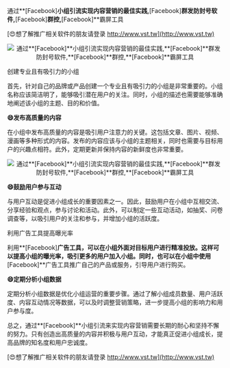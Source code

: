 通过**[Facebook]**小组引流实现内容营销的最佳实践,**[Facebook]**群发防封号软件,**[Facebook]**群控,**[Facebook]**霸屏工具

[😍想了解推广相关软件的朋友请登录 http://www.vst.tw](http://www.vst.tw)

 <center><img src="https://vst.tw/MP4/tuiguang/png/4.png" alt="通过**[Facebook]**小组引流实现内容营销的最佳实践,**[Facebook]**群发防封号软件,**[Facebook]**群控,**[Facebook]**霸屏工具"></center>

创建专业且有吸引力的小组

首先，针对自己的品牌或产品创建一个专业且有吸引力的小组是非常重要的。小组名称应该简洁明了，能够吸引潜在用户的关注。同时，小组的描述也需要能够准确地阐述该小组的主题、目的和价值。

**😄发布高质量的内容**

在小组中发布高质量的内容是吸引用户注意力的关键。这包括文章、图片、视频、漫画等多种形式的内容。发布的内容应该与小组的主题相关，同时也需要与目标用户的兴趣点相符。此外，定期更新并保持内容的新鲜度也非常重要。

 <center><img src="https://vst.tw/MP4/tuiguang/png/0.png" alt="通过**[Facebook]**小组引流实现内容营销的最佳实践,**[Facebook]**群发防封号软件,**[Facebook]**群控,**[Facebook]**霸屏工具"></center>

**😄鼓励用户参与互动**

与用户互动是促进小组成长的重要因素之一。因此，鼓励用户在小组中互相交流、分享经验和观点，参与讨论和活动。此外，可以制定一些互动活动，如抽奖、问卷调查等，以吸引用户的关注和参与，并增加小组的活跃度。

利用广告工具提高曝光率

利用**[Facebook]**广告工具，可以在小组外面对目标用户进行精准投放。这样可以提高小组的曝光率，吸引更多的用户加入小组。同时，也可以在小组中使用**[Facebook]**广告工具推广自己的产品或服务，引导用户进行购买。

**😄定期分析小组数据**

定期分析小组数据是优化小组运营的重要步骤。通过了解小组成员数量、用户活跃度、内容互动情况等数据，可以及时调整营销策略，进一步提高小组的影响力和用户参与度。

总之，通过**[Facebook]**小组引流来实现内容营销需要长期的耐心和坚持不懈的努力。只有创造出高质量的内容并积极与用户互动，才能真正促进小组成长，提高品牌的知名度和用户忠诚度。

[😍想了解推广相关软件的朋友请登录 http://www.vst.tw](http://www.vst.tw)



